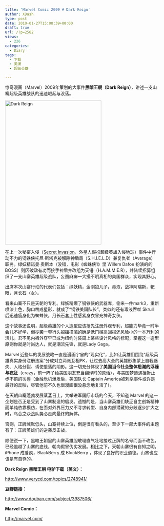 ```yaml
---
title: 'Marvel Comic 2009 # Dark Reign'
author: XDash
type: post
date: 2010-01-27T15:08:39+00:00
draft: true
url: /?p=2582
views:
  - 226
categories:
  - Diary
tags:
  - 下载
  - 美漫
  - 超级英雄

---
```

惊奇漫画（Marvel）2009年策划的大事件**黑暗王朝（Dark Reign）**，讲述一支山寨超级英雄战队的迅速崛起与没落。

[<img loading="lazy" decoding="async" class="alignnone size-full wp-image-2593" title="Dark Reign" src="http://www.fanbing.net/wp-content/uploads/2010/01/Dark-Reign1.jpg" alt="Dark Reign" width="315" height="472" srcset="http://xdash.one/wp-content/uploads/2010/01/Dark-Reign1.jpg 450w, http://xdash.one/wp-content/uploads/2010/01/Dark-Reign1-200x300.jpg 200w" sizes="(max-width: 315px) 100vw, 315px" />][1]

在上一次秘密入侵（<a href="http://en.wikipedia.org/wiki/Secret_Invasion" target="_blank">Secret Invasion</a>，外星人假扮超级英雄入侵地球）事件中行动不力的钢铁侠托尼·斯塔克被解除神盾局（S.H.I.E.L.D）兼复仇者（Average）职务。绿妖精诺曼·奥斯本（没错，电影《蜘蛛侠1》里 Willem Dafoe 扮演的的BOSS）则因破敌有功而接手神盾并改组为天锤（H.A.M.M.E.R），并陆续招募组织了一支山寨英雄超级战队，妄图麻痹一大撮不明真相的美国群众，实现其野心。

出席本次山寨行动的代表们包括：绿妖精，金刚狼儿子，毒液，战神阿瑞斯，靶眼，月长石（女）。

<!--more-->

看来山寨不只是天朝的专利。绿妖精爆了钢铁侠的武器库，偷来一件mark3，重新喷漆上色，胸口凿成星形，就成了“钢铁美国队长”。类似的还有毒液吞噬 Skrull 后迅速瘦身化为蜘蛛侠，月长石套上性感紧身衣冒充神奇女侠。

这个故事还说明，超级英雄的个人造型应该抢先注册外观专利，超能力毕竟一时半会儿不好学，但抄袭一套行头招摇撞骗的确是低门槛高回报还风险小的一本万利的活儿。君不见内裤外穿早已成为纽约时装周上某些设计风格的标配，掌握这一造型原则你就是时尚达人，就是潮流先锋，就是Lady Gaga。

Marvel 近些年的发展战略一直是漫画宇宙的“现实化”，比如让英雄们围绕“超级英雄真实身份注册法案”分成对立两派互相PK，让过去高大全的英雄形象蒙上自我迷失、人格分裂、诱使堕落的阴影。这一切充分体现了**美国当今社会整体思潮的浮躁与疯狂**（crazy，前一阵子给美国朋友充当翻译时的原话），与美国梦遭遇挫折止步不前的彷徨（金融危机爆发后，美国队长 Captain America被刺杀事件或许是最好的反映，尽管他前不久也很漫画很没悬念地复活了）。

在天朝山寨蓬勃发展蒸蒸日上，大举进军国际市场的今天，不知道 Marvel 的这一企划是否正是受到了山寨制造的启发。遗憾的是，当山寨英雄们缺乏自主创新精神而单纯依靠模仿，在面对外界压力又不寻求转型、自身内部潜藏的分歧逐步扩大之时，乌合之众战队势必走向最终的解体。

否则，正牌缄默低头，山寨持续上位，倒是很有看头的，至少下一部大事件的主题有了：正牌英雄们的逆袭反击战。

顺便说一下，黑暗王朝里的山寨英雄胆敢理直气壮地接过正牌的名号而面不改色，已经逾越了山寨的底线，朝向假冒伪劣发展。相比之下，天朝山寨很有自知之明，iPhone 成爱疯，BlackBerry 成 BlockBerry ，体现了良好的职业道德。山寨也应该是有自尊的。

**Dark Reign 黑暗王朝 电驴下载（英文）：**

<a href="http://www.verycd.com/topics/2748941/" target="_blank">http://www.verycd.com/topics/2748941/</a>

**豆瓣链接：**

<a href="http://www.douban.com/subject/3987506/" target="_blank">http://www.douban.com/subject/3987506/</a>

**Marvel Comic：**

<http://marvel.com/>

 [1]: http://www.fanbing.net/wp-content/uploads/2010/01/Dark-Reign1.jpg